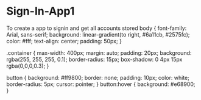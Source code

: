 # Sign-In-App1
To create a app to signin and get all accounts stored
body {
  font-family: Arial, sans-serif;
  background: linear-gradient(to right, #6a11cb, #2575fc);
  color: #fff;
  text-align: center;
  padding: 50px;
}

.container {
  max-width: 400px;
  margin: auto;
  padding: 20px;
  background: rgba(255, 255, 255, 0.1);
  border-radius: 15px;
  box-shadow: 0 4px 15px rgba(0,0,0,0.3);
}

button {
  background: #ff9800;
  border: none;
  padding: 10px;
  color: white;
  border-radius: 5px;
  cursor: pointer;
}
button:hover {
  background: #e68900;
}
